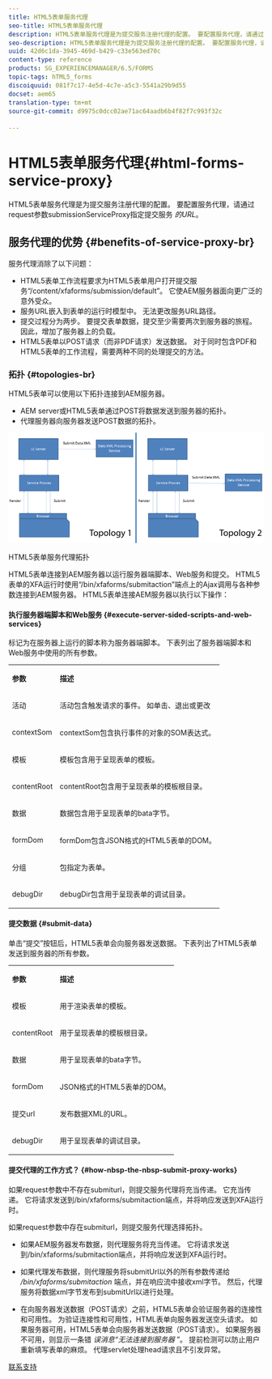 ```yaml
---
title: HTML5表单服务代理
seo-title: HTML5表单服务代理
description: HTML5表单服务代理是为提交服务注册代理的配置。 要配置服务代理，请通过request参数submissionServiceProxy指定提交服务的URL。
seo-description: HTML5表单服务代理是为提交服务注册代理的配置。 要配置服务代理，请通过request参数submissionServiceProxy指定提交服务的URL。
uuid: 42d6c1da-3945-469d-b429-c33e563ed70c
content-type: reference
products: SG_EXPERIENCEMANAGER/6.5/FORMS
topic-tags: hTML5_forms
discoiquuid: 081f7c17-4e5d-4c7e-a5c3-5541a29b9d55
docset: aem65
translation-type: tm+mt
source-git-commit: d9975c0dcc02ae71ac64aadb6b4f82f7c993f32c

---
```



# HTML5表单服务代理{#html-forms-service-proxy}

HTML5表单服务代理是为提交服务注册代理的配置。 要配置服务代理，请通过request参数submissionServiceProxy指定提交服务 *的URL*。

## 服务代理的优势 {#benefits-of-service-proxy-br}

服务代理消除了以下问题：

* HTML5表单工作流程要求为HTML5表单用户打开提交服务“/content/xfaforms/submission/default”。 它使AEM服务器面向更广泛的意外受众。
* 服务URL嵌入到表单的运行时模型中。 无法更改服务URL路径。
* 提交过程分为两步。 要提交表单数据，提交至少需要两次到服务器的旅程。 因此，增加了服务器上的负载。
* HTML5表单以POST请求（而非PDF请求）发送数据。 对于同时包含PDF和HTML5表单的工作流程，需要两种不同的处理提交的方法。

### 拓扑 {#topologies-br}

HTML5表单可以使用以下拓扑连接到AEM服务器。

* AEM server或HTML5表单通过POST将数据发送到服务器的拓扑。
* 代理服务器向服务器发送POST数据的拓扑。

![HTML5表单服务代理拓扑](assets/topology.png)

HTML5表单服务代理拓扑

HTML5表单连接到AEM服务器以运行服务器端脚本、Web服务和提交。 HTML5表单的XFA运行时使用“/bin/xfaforms/submitaction”端点上的Ajax调用与各种参数连接到AEM服务器。 HTML5表单连接AEM服务器以执行以下操作：

#### 执行服务器端脚本和Web服务 {#execute-server-sided-scripts-and-web-services}

标记为在服务器上运行的脚本称为服务器端脚本。 下表列出了服务器端脚本和Web服务中使用的所有参数。

<table>
 <tbody>
  <tr>
   <td><p><strong>参数</strong></p> </td>
   <td><p><strong>描述</strong></p> </td>
  </tr>
  <tr>
   <td><p>活动</p> </td>
   <td><p>活动包含触发请求的事件。 如单击、退出或更改</p> </td>
  </tr>
  <tr>
   <td><p>contextSom</p> </td>
   <td><p>contextSom包含执行事件的对象的SOM表达式。</p> </td>
  </tr>
  <tr>
   <td><p>模板</p> </td>
   <td><p>模板包含用于呈现表单的模板。</p> </td>
  </tr>
  <tr>
   <td><p>contentRoot</p> </td>
   <td><p>contentRoot包含用于呈现表单的模板根目录。</p> </td>
  </tr>
  <tr>
   <td><p>数据</p> </td>
   <td><p>数据包含用于呈现表单的bata字节。</p> </td>
  </tr>
  <tr>
   <td><p>formDom</p> </td>
   <td><p>formDom包含JSON格式的HTML5表单的DOM。</p> </td>
  </tr>
  <tr>
   <td><p>分组</p> </td>
   <td><p>包指定为表单。</p> </td>
  </tr>
  <tr>
   <td><p>debugDir</p> </td>
   <td><p>debugDir包含用于呈现表单的调试目录。</p> </td>
  </tr>
 </tbody>
</table>

#### 提交数据 {#submit-data}

单击“提交”按钮后，HTML5表单会向服务器发送数据。 下表列出了HTML5表单发送到服务器的所有参数。

<table>
 <tbody>
  <tr>
   <td><p><strong>参数</strong></p> </td>
   <td><p><strong>描述</strong></p> </td>
  </tr>
  <tr>
   <td><p>模板</p> </td>
   <td><p>用于渲染表单的模板。</p> </td>
  </tr>
  <tr>
   <td><p>contentRoot</p> </td>
   <td><p>用于呈现表单的模板根目录。</p> </td>
  </tr>
  <tr>
   <td><p>数据</p> </td>
   <td><p>用于呈现表单的bata字节。</p> </td>
  </tr>
  <tr>
   <td><p>formDom</p> </td>
   <td><p>JSON格式的HTML5表单的DOM。</p> </td>
  </tr>
  <tr>
   <td><p>提交url</p> </td>
   <td><p>发布数据XML的URL。</p> </td>
  </tr>
  <tr>
   <td><p>debugDir</p> </td>
   <td><p>用于呈现表单的调试目录。</p> </td>
  </tr>
 </tbody>
</table>

#### 提交代理的工作方式？ {#how-nbsp-the-nbsp-submit-proxy-works}

如果request参数中不存在submiturl，则提交服务代理将充当传递。 它充当传递。 它将请求发送到/bin/xfaforms/submitaction端点，并将响应发送到XFA运行时。

如果request参数中存在submiturl，则提交服务代理选择拓扑。

* 如果AEM服务器发布数据，则代理服务将充当传递。 它将请求发送到/bin/xfaforms/submitaction端点，并将响应发送到XFA运行时。
* 如果代理发布数据，则代理服务将submitUrl以外的所有参数传递给 */bin/xfaforms/submitaction* 端点，并在响应流中接收xml字节。 然后，代理服务将数据xml字节发布到submitUrl以进行处理。

* 在向服务器发送数据（POST请求）之前，HTML5表单会验证服务器的连接性和可用性。 为验证连接性和可用性，HTML表单向服务器发送空头请求。 如果服务器可用，HTML5表单会向服务器发送数据（POST请求）。 如果服务器不可用，则显示一条错 *误消息“无法连接到服务器* ”。 提前检测可以防止用户重新填写表单的麻烦。 代理servlet处理head请求且不引发异常。

[联系支持](https://www.adobe.com/account/sign-in.supportportal.html)
